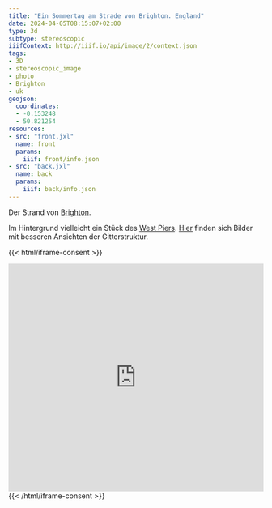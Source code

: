```yaml
---
title: "Ein Sommertag am Strade von Brighton. England"
date: 2024-04-05T08:15:07+02:00
type: 3d
subtype: stereoscopic
iiifContext: http://iiif.io/api/image/2/context.json
tags:
- 3D
- stereoscopic_image
- photo
- Brighton
- uk
geojson:
  coordinates:
  - -0.153248
  - 50.821254
resources:
- src: "front.jxl"
  name: front
  params:
    iiif: front/info.json
- src: "back.jxl"
  name: back
  params:
    iiif: back/info.json
---
```


Der Strand von [Brighton](https://de.wikipedia.org/wiki/Brighton).
<!--more-->
Im Hintergrund vielleicht ein Stück des [West Piers](https://de.wikipedia.org/wiki/West_Pier). [Hier](https://www.mybrightonandhove.org.uk/places/placeland/west-pier/west-pier-32) finden sich Bilder mit besseren Ansichten der Gitterstruktur.

{{< html/iframe-consent >}}
<iframe src="https://www.google.com/maps/embed?pb=!4v1672592085576!6m8!1m7!1sIq4lYcmxBgeZofLoQrDZ7w!2m2!1d50.82156692156768!2d-0.1531163854879916!3f147.62393692968018!4f2.4727239863771615!5f1.1924812503605782" width="100%" height="450" style="border:0;" allowfullscreen="" loading="lazy" referrerpolicy="no-referrer-when-downgrade"></iframe>
{{< /html/iframe-consent >}}
